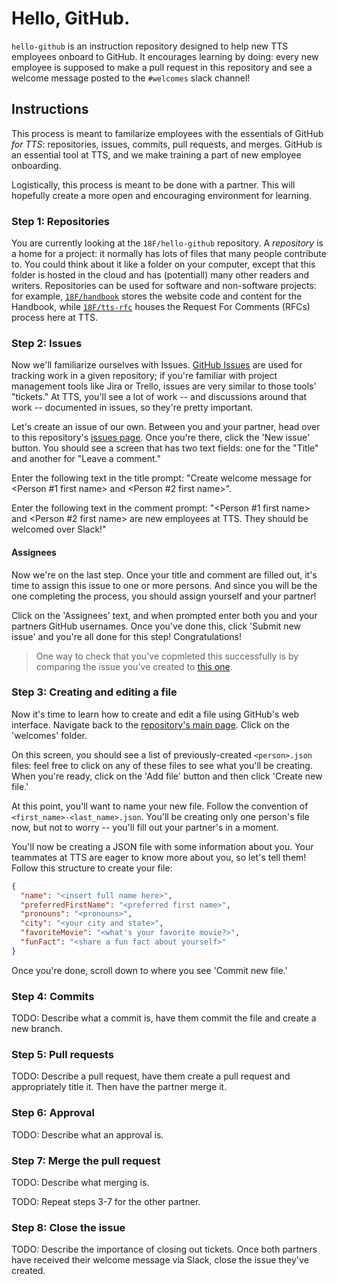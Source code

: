 # Hello, GitHub.

`hello-github` is an instruction repository designed to help new TTS employees onboard to
GitHub. It encourages learning by doing: every new employee is supposed to make
a pull request in this repository and see a welcome message posted to the
`#welcomes` slack channel!

## Instructions

This process is meant to familarize employees with the essentials of GitHub _for TTS_: repositories, issues, commits, pull requests, and merges. GitHub is an essential tool at TTS, and we make training a part of new employee onboarding. 

Logistically, this process is meant to be done with a partner. This will hopefully create a more open and encouraging environment for learning.

### Step 1: Repositories 

You are currently looking at the `18F/hello-github` repository. A _repository_ is a home for a project: it normally has lots of files that many people contribute to. You could think about it like a folder on your computer, except that this folder is hosted in the cloud and has (potentiall) many other readers and writers. Repositories can be used for software and non-software projects: for example, [`18F/handbook`](https://github.com/18F/handbook) stores the website code and content for the Handbook, while [`18F/tts-rfc`](https://github.com/18F/tts-rfc) houses the Request For Comments (RFCs) process here at TTS.

### Step 2: Issues

Now we'll familiarize ourselves with Issues. [GitHub Issues](hhttps://guides.github.com/features/issues/) are used for tracking work in a given repository; if you're familiar with project management tools like Jira or Trello, issues are very similar to those tools' "tickets." At TTS, you'll see a lot of work -- and discussions around that work -- documented in issues, so they're pretty important.

Let's create an issue of our own. Between you and your partner, head over to this repository's [issues page](https://github.com/18F/hello-github/issues). Once you're there, click the 'New issue' button. You should see a screen that has two text fields: one for the "Title" and another for "Leave a comment."

Enter the following text in the title prompt: "Create welcome message for <Person #1 first name> and <Person #2 first name>".

Enter the following text in the comment prompt: "<Person #1 first name> and <Person #2 first name> are new employees at TTS. They should be welcomed over Slack!"

#### Assignees

Now we're on the last step. Once your title and comment are filled out, it's time to assign this issue to one or more persons. And since you will be the one completing the process, you should assign yourself and your partner!

Click on the 'Assignees' text, and when prompted enter both you and your partners GitHub usernames. Once you've done this, click 'Submit new issue' and you're all done for this step! Congratulations! 

> One way to check that you've copmleted this successfully is by comparing the issue you've created to [this one](https://github.com/18F/hello-github/issues/2).

### Step 3: Creating and editing a file

Now it's time to learn how to create and edit a file using GitHub's web interface. Navigate back to the [repository's main page](https://github.com/18F/hello-github). Click on the 'welcomes' folder. 

On this screen, you should see a list of previously-created `<person>.json` files: feel free to click on any of these files to see what you'll be creating. When you're ready, click on the 'Add file' button and then click 'Create new file.'

At this point, you'll want to name your new file. Follow the convention of `<first_name>-<last_name>.json`. You'll be creating only one person's file now, but not to worry -- you'll fill out your partner's in a moment.

You'll now be creating a JSON file with some information about you. Your teammates at TTS are eager to know more about you, so let's tell them! Follow this structure to create your file:

```json
{
  "name": "<insert full name here>",
  "preferredFirstName": "<preferred first name>",
  "pronouns": "<pronouns>",
  "city": "<your city and state>",
  "favoriteMovie": "<what's your favorite movie?>",
  "funFact": "<share a fun fact about yourself>"
}
```

Once you're done, scroll down to where you see 'Commit new file.'

### Step 4: Commits

TODO: Describe what a commit is, have them commit the file and create a new branch. 

### Step 5: Pull requests

TODO: Describe a pull request, have them create a pull request and appropriately title it. Then have the partner merge it. 

### Step 6: Approval

TODO: Describe what an approval is.

### Step 7: Merge the pull request

TODO: Describe what merging is. 

TODO: Repeat steps 3-7 for the other partner.

### Step 8: Close the issue

TODO: Describe the importance of closing out tickets. Once both partners have received their welcome message via Slack, close the issue they've created. 
